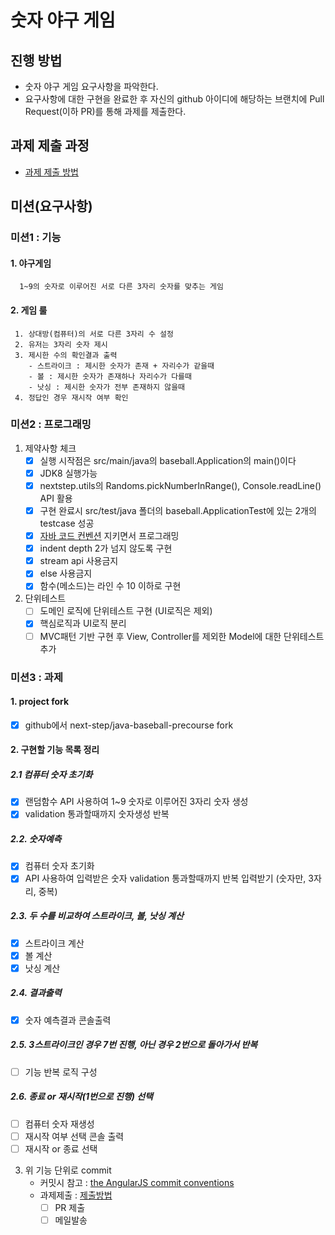 # 숫자 야구 게임

## 진행 방법

* 숫자 야구 게임 요구사항을 파악한다.
* 요구사항에 대한 구현을 완료한 후 자신의 github 아이디에 해당하는 브랜치에 Pull Request(이하 PR)를 통해 과제를 제출한다.

## 과제 제출 과정

* [과제 제출 방법](https://github.com/next-step/nextstep-docs/tree/master/precourse)

## 미션(요구사항)

### 미션1 : 기능

#### 1. 야구게임

      1~9의 숫자로 이루어진 서로 다른 3자리 숫자를 맞추는 게임

#### 2. 게임 룰

     1. 상대방(컴퓨터)의 서로 다른 3자리 수 설정
     2. 유저는 3자리 숫자 제시
     3. 제시한 수의 확인결과 출력
        - 스트라이크 : 제시한 숫자가 존재 + 자리수가 같을때
        - 볼 : 제시한 숫자가 존재하나 자리수가 다를때
        - 낫싱 : 제시한 숫자가 전부 존재하지 않을때
     4. 정답인 경우 재시작 여부 확인

### 미션2 : 프로그래밍

1. 제약사항 체크
    - [x] 실행 시작점은 src/main/java의 baseball.Application의 main()이다
    - [x] JDK8 실행가능
    - [x] nextstep.utils의 Randoms.pickNumberInRange(), Console.readLine() API 활용
    - [x] 구현 완료시 src/test/java 폴더의 baseball.ApplicationTest에 있는 2개의 testcase 성공
    - [x] [자바 코드 컨벤션](https://naver.github.io/hackday-conventions-java/) 지키면서 프로그래밍
    - [x] indent depth 2가 넘지 않도록 구현
    - [x] stream api 사용금지
    - [x] else 사용금지
    - [x] 함수(메소드)는 라인 수 10 이하로 구현
2. 단위테스트
    - [ ] 도메인 로직에 단위테스트 구현 (UI로직은 제외)
    - [x] 핵심로직과 UI로직 분리
    - [ ] MVC패턴 기반 구현 후 View, Controller를 제외한 Model에 대한 단위테스트 추가

### 미션3 : 과제

#### 1. project fork

- [x] github에서 next-step/java-baseball-precourse fork

#### 2. 구현할 기능 목록 정리

##### 2.1 컴퓨터 숫자 초기화

- [x] 랜덤함수 API 사용하여 1~9 숫자로 이루어진 3자리 숫자 생성 
- [x] validation 통과할때까지 숫자생성 반복

##### 2.2. 숫자예측

- [x] 컴퓨터 숫자 초기화
- [x] API 사용하여 입력받은 숫자 validation 통과할때까지 반복 입력받기 (숫자만, 3자리, 중복)

##### 2.3. 두 수를 비교하여 스트라이크, 볼, 낫싱 계산

- [x] 스트라이크 계산
- [x] 볼 계산
- [x] 낫싱 계산

##### 2.4. 결과출력

- [x] 숫자 예측결과 콘솔출력

##### 2.5. 3스트라이크인 경우 7번 진행, 아닌 경우 2번으로 돌아가서 반복

- [ ] 기능 반복 로직 구성

##### 2.6. 종료 or 재시작(1번으로 진행) 선택

- [ ] 컴퓨터 숫자 재생성
- [ ] 재시작 여부 선택 콘솔 출력
- [ ] 재시작 or 종료 선택

3. 위 기능 단위로 commit
    - 커밋시 참고 : [the AngularJS commit conventions](https://gist.github.com/stephenparish/9941e89d80e2bc58a153/)
    - 과제제출 : [제출방법](https://github.com/next-step/nextstep-docs/tree/master/precourse)
        - [ ] PR 제출
        - [ ] 메일발송

